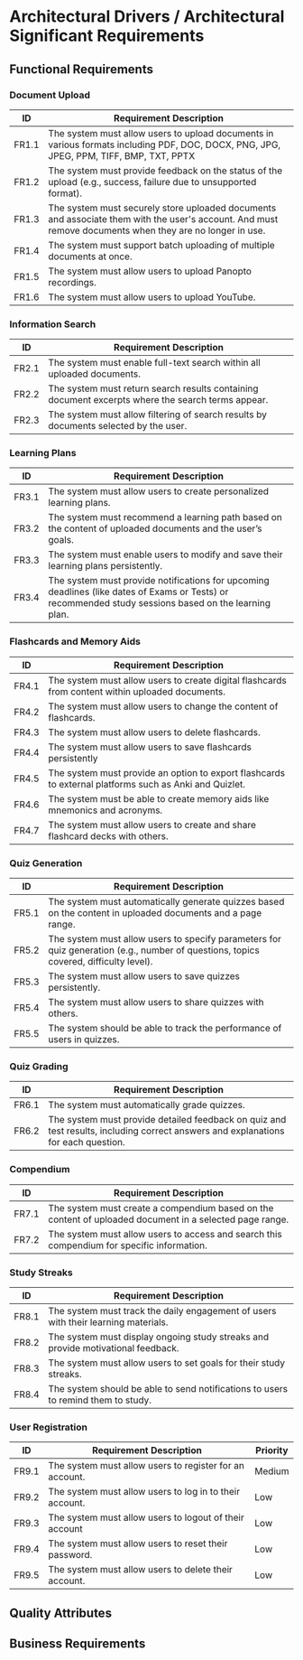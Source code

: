 # Architectural Drivers / Architectural Significant Requirements

## Functional Requirements

### **Document Upload**
| ID   | Requirement Description |
|------|-------------------------|
| FR1.1| The system must allow users to upload documents in various formats including PDF, DOC, DOCX, PNG, JPG, JPEG, PPM, TIFF, BMP, TXT, PPTX |
| FR1.2| The system must provide feedback on the status of the upload (e.g., success, failure due to unsupported format). |
| FR1.3| The system must securely store uploaded documents and associate them with the user's account. And must remove documents when they are no longer in use.|
| FR1.4| The system must support batch uploading of multiple documents at once. |
| FR1.5| The system must allow users to upload Panopto recordings. |
| FR1.6| The system must allow users to upload YouTube. |

### **Information Search**
| ID   | Requirement Description |
|------|-------------------------|
| FR2.1| The system must enable full-text search within all uploaded documents. |
| FR2.2| The system must return search results containing document excerpts where the search terms appear. |
| FR2.3| The system must allow filtering of search results by documents selected by the user. |

### **Learning Plans**
| ID   | Requirement Description |
|------|-------------------------|
| FR3.1| The system must allow users to create personalized learning plans. |
| FR3.2| The system must recommend a learning path based on the content of uploaded documents and the user’s goals. |
| FR3.3| The system must enable users to modify and save their learning plans persistently. |
| FR3.4| The system must provide notifications for upcoming deadlines (like dates of Exams or Tests) or recommended study sessions based on the learning plan. |

### **Flashcards and Memory Aids**
| ID   | Requirement Description |
|------|-------------------------|
| FR4.1| The system must allow users to create digital flashcards from content within uploaded documents. |
| FR4.2| The system must allow users to change the content of flashcards. |
| FR4.3| The system must allow users to delete flashcards. |
| FR4.4| The system must allow users to save flashcards persistently |
| FR4.5| The system must provide an option to export flashcards to external platforms such as Anki and Quizlet. |
| FR4.6| The system must be able to create memory aids like mnemonics and acronyms. |
| FR4.7| The system must allow users to create and share flashcard decks with others. |

### **Quiz Generation**
| ID   | Requirement Description |
|------|-------------------------|
| FR5.1| The system must automatically generate quizzes based on the content in uploaded documents and a page range. |
| FR5.2| The system must allow users to specify parameters for quiz generation (e.g., number of questions, topics covered, difficulty level). |
| FR5.3| The system must allow users to save quizzes persistently. |
| FR5.4| The system must allow users to share quizzes with others. |
| FR5.5| The system should be able to track the performance of users in quizzes. |

### **Quiz Grading**
| ID   | Requirement Description |
|------|-------------------------|
| FR6.1| The system must automatically grade quizzes. |
| FR6.2| The system must provide detailed feedback on quiz and test results, including correct answers and explanations for each question. |

### **Compendium**
| ID   | Requirement Description |
|------|-------------------------|
| FR7.1| The system must create a compendium based on the content of uploaded document in a selected page range. |
| FR7.2| The system must allow users to access and search this compendium for specific information. |

### **Study Streaks**
| ID   | Requirement Description |
|------|-------------------------|
| FR8.1| The system must track the daily engagement of users with their learning materials. |
| FR8.2| The system must display ongoing study streaks and provide motivational feedback. |
| FR8.3| The system must allow users to set goals for their study streaks. |
| FR8.4| The system should be able to send notifications to users to remind them to study. |


### **User Registration**
| ID   | Requirement Description | Priority |
|------|-------------------------|----------|
| FR9.1| The system must allow users to register for an account. | Medium |
| FR9.2| The system must allow users to log in to their account. | Low |
| FR9.3| The system must allow users to logout of their account | Low |
| FR9.4| The system must allow users to reset their password. | Low |
| FR9.5| The system must allow users to delete their account. | Low |


## Quality Attributes

## Business Requirements
